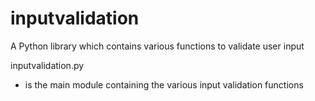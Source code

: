 # inputvalidation
A Python library which contains various functions to validate user input

inputvalidation.py
- is the main module containing the various input validation functions